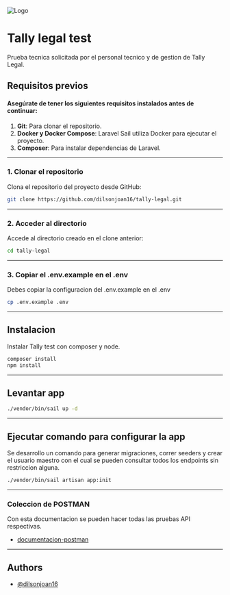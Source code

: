 
![Logo](https://lh3.googleusercontent.com/L1srUk-qXbmX7_1uGUYx7SuwKMuiF0KgMRcPtEBUkBMyZ46SdzuDdDkDCpY8T33PDMuU=s130)

# Tally legal test

Prueba tecnica solicitada por el personal tecnico y de gestion de Tally Legal.




## **Requisitos previos**

#### Asegúrate de tener los siguientes requisitos instalados antes de continuar:

1. **Git**: Para clonar el repositorio.
2. **Docker y Docker Compose**: Laravel Sail utiliza Docker para ejecutar el proyecto.
3. **Composer**: Para instalar dependencias de Laravel.

---

### **1. Clonar el repositorio**

Clona el repositorio del proyecto desde GitHub:

```bash
git clone https://github.com/dilsonjoan16/tally-legal.git
```

---

### **2. Acceder al directorio**

Accede al directorio creado en el clone anterior:

```bash
cd tally-legal
```

---

### **3. Copiar el .env.example en el .env**

Debes copiar la configuracion del .env.example en el .env

```bash
cp .env.example .env
```

---
## Instalacion

Instalar Tally test con composer y node.

```bash
composer install
npm install
```
---

## Levantar app

```bash
./vendor/bin/sail up -d
```

---
## Ejecutar comando para configurar la app

Se desarrollo un comando para generar migraciones, correr seeders y crear el usuario maestro con el cual se pueden consultar todos los endpoints sin restriccion alguna.

```bash
./vendor/bin/sail artisan app:init
```

---

### Coleccion de POSTMAN

Con esta documentacion se pueden hacer todas las pruebas API respectivas.

- [documentacion-postman](https://app.getpostman.com/join-team?invite_code=dfa97561f745e3818a94a2b25ac1d4e8&target_code=3a01fc378be52a8273c25533ac565b43)

---

## Authors

- [@dilsonjoan16](https://www.github.com/dilsonjoan16)

